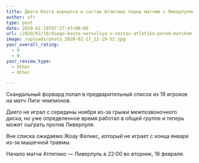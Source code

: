 ```yaml
---
title: Диего Коста вернулся в состав Атлетико перед матчем с Ливерпулем
author: xfr
type: post
date: 2020-02-18T07:27:47+00:00
url: /2020/02/18/diego-kosta-vernulsya-v-sostav-atletiko-pered-matchem-s-liverpulem/
image: /uploads/photo_2020-02-17_22-19-52.jpg
yasr_overall_rating:
  - 0
  - 0
yasr_review_type:
  - Other
  - Other

---
```

Скандальный форвард попал в предварительный список из 19 игроков на матч Лиги чемпионов.

Диего не играл с середины ноября из-за грыжи межпозвоночного диска, но уже определенное время работал в общей группе и теперь может сыграть против Ливерпуля.

Вне списка ожидаемо Жоау Феликс, который не играет с конца января из-за мышечной травмы.

Начало матча Атлетико &#8212; Ливерпуль в 22:00 во вторник, 18 февраля.